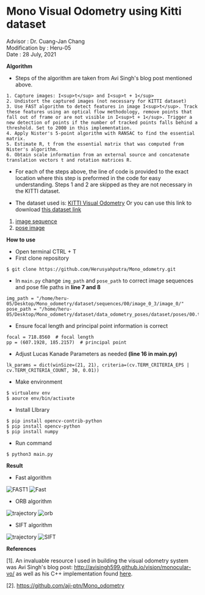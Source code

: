 # Mono Visual Odometry using Kitti dataset
Advisor : Dr. Cuang-Jan Chang                                                                                                                               
Modification by : Heru-05                                                                                                                               
Date : 28 July, 2021

**Algorithm**

- Steps of the algorithm are taken from Avi Singh's blog post mentioned above. 
```
1. Capture images: I<sup>t</sup> and I<sup>t + 1</sup>
2. Undistort the captured images (not necessary for KITTI dataset)
3. Use FAST algorithm to detect features in image I<sup>t</sup>. Track these features using an optical flow methodology, remove points that fall out of frame or are not visible in I<sup>t + 1</sup>. Trigger a new detection of points if the number of tracked points falls behind a threshold. Set to 2000 in this implementation. 
4. Apply Nister's 5-point algorithm with RANSAC to find the essential matrix.
5. Estimate R, t from the essential matrix that was computed from Nister's algorithm.
6. Obtain scale information from an external source and concatenate translation vectors t and rotation matrices R.
```

- For each of the steps above, the line of code is provided to the exact location where this step is preformed in the code for easy understanding. Steps 1 and 2 are skipped as they are not necessary in the KITTI dataset.

- The dataset used is: [KITTI Visual Odometry](http://www.cvlibs.net/datasets/kitti/eval_odometry.php) Or you can use this link to download [this dataset link](https://mcut-my.sharepoint.com/:f:/g/personal/m09158022_o365_mcut_edu_tw/EvVz4l8UCB1Pp3vxAP9tlXIB0UxbmyCjVTn5ITFxAVOV0Q?e=iaCoiS)

1. [image sequence](https://s3.eu-central-1.amazonaws.com/avg-kitti/data_odometry_gray.zip)
2. [pose image](https://s3.eu-central-1.amazonaws.com/avg-kitti/data_odometry_poses.zip)

**How to use**
- Open terminal CTRL + T
- First clone repository 
```
$ git clone https://github.com/Herusyahputra/Mono_odometry.git
```

- In `main.py` change `img_path` and `pose_path` to correct image sequences and pose file paths in **line 7 and 8**
   
```
img_path = "/home/heru-05/Desktop/Mono_odometry/dataset/sequences/00/image_0_3/image_0/"
pose_path = "/home/heru-05/Desktop/Mono_odometry/dataset/data_odometry_poses/dataset/poses/00.txt"
```

- Ensure focal length and principal point information is correct
   
```
focal = 718.8560  # focal length
pp = (607.1928, 185.2157)  # principal point
```

- Adjust Lucas Kanade Parameters as needed **(line 16 in main.py)**
   
```
lk_params = dict(winSize=(21, 21), criteria=(cv.TERM_CRITERIA_EPS | cv.TERM_CRITERIA_COUNT, 30, 0.01))
```

- Make environment

```
$ virtualenv env
$ aource env/bin/activate
```
- Install LIbrary

```
$ pip install opencv-contrib-python
$ pip install opencv-python
$ pip install numpy
```
- Run command 
   
```
$ python3 main.py
````

**Result**
- Fast algorithm

![FAST1](https://user-images.githubusercontent.com/60929939/126755753-65dd4f93-05bf-4f07-ab20-a19d3480b592.png)
![Fast](https://user-images.githubusercontent.com/60929939/126755846-277dacaa-ce73-4dc0-8aea-dfab31e636a3.png)


- ORB algorithm

![trajectory](https://user-images.githubusercontent.com/60929939/126756312-9588c075-d640-4011-8805-c1571b6bc09e.png)
![orb](https://user-images.githubusercontent.com/60929939/126756538-f6ff46b0-0b62-4cff-af13-f48924a66c14.png)

- SIFT algorithm

![trajectory](https://user-images.githubusercontent.com/60929939/126757153-7248af60-7429-4fdb-9dbb-62587fe86521.png)
![SIFT](https://user-images.githubusercontent.com/60929939/126758199-516f15bd-01d5-4c71-99f4-18bfd506305f.png)


**References**

[1]. An invaluable resource I used in building the visual odometry system was Avi Singh's blog post: http://avisingh599.github.io/vision/monocular-vo/ as well as his C++ implementation found [here](https://github.com/avisingh599/mono-vo).

[2]. https://github.com/aji-ptn/Mono_odometry
